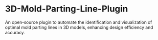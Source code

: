 # 3D-Mold-Parting-Line-Plugin
An open-source plugin to automate the identification and visualization of optimal mold parting lines in 3D models, enhancing design efficiency and accuracy.
